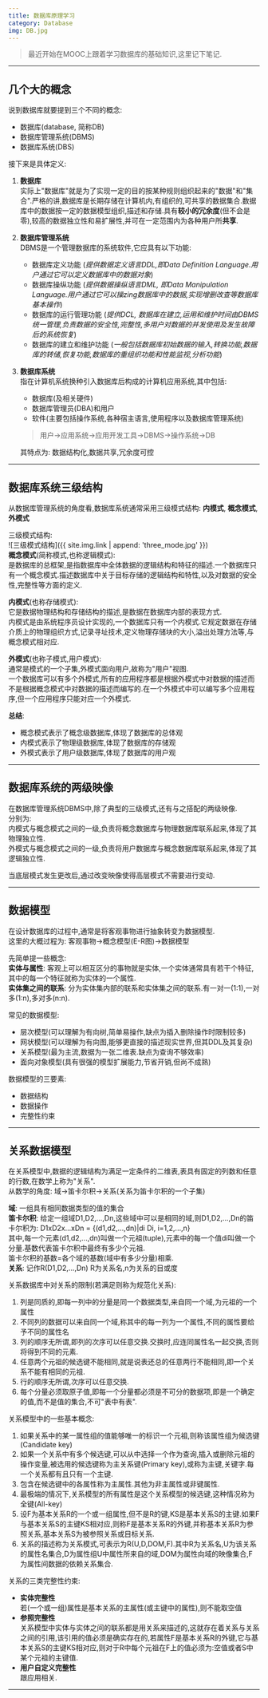 ```yaml
---
title: 数据库原理学习
category: Database
img: DB.jpg
---
```

> 最近开始在MOOC上跟着学习数据库的基础知识,这里记下笔记.

---
## 几个大的概念
说到数据库就要提到三个不同的概念:  
* 数据库(database, 简称DB)
* 数据库管理系统(DBMS)
* 数据库系统(DBS)

接下来是具体定义:
1. **数据库**  
    实际上"数据库"就是为了实现一定的目的按某种规则组织起来的"数据"和"集合".严格的讲,数据库是长期存储在计算机内,有组织的,可共享的数据集合.数据库中的数据按一定的数据模型组织,描述和存储.具有**较小的冗余度**(但不会是零),较高的数据独立性和易扩展性,并可在一定范围内为各种用户所**共享**.

2. **数据库管理系统**  
    DBMS是一个管理数据库的系统软件,它应具有以下功能:
    * 数据库定义功能 (*提供数据定义语言DDL,即Data Definition Language.用户通过它可以定义数据库中的数据对象*)
    * 数据库操纵功能 (*提供数据操纵语言DML, 即Data Manipulation Language.用户通过它可以操zing数据库中的数据,实现增删改查等数据库基本操作*)
    * 数据库的运行管理功能 (*提供DCL, 数据库在建立,运用和维护时间由DBMS统一管理,负责数据的安全性,完整性,多用户对数据的并发使用及发生故障后的系统恢复*)
    * 数据库的建立和维护功能 (*一般包括数据库初始数据的输入,转换功能,数据库的转储,恢复功能,数据库的重组织功能和性能监视,分析功能*)

3. **数据库系统**  
    指在计算机系统换种引入数据库后构成的计算机应用系统,其中包括:
    * 数据库(及相关硬件)
    * 数据库管理员(DBA)和用户
    * 软件(主要包括操作系统,各种宿主语言,使用程序以及数据库管理系统)

    > 用户->应用系统->应用开发工具->DBMS->操作系统->DB  

    其特点为: 数据结构化,数据共享,冗余度可控  

---
## 数据库系统三级结构
从数据库管理系统的角度看,数据库系统通常采用三级模式结构: **内模式**, **概念模式**, **外模式**  
  
三级模式结构:  
![三级模式结构]({{ site.img.link | append: 'three_mode.jpg' }})  
**概念模式**(简称模式,也称逻辑模式):  
是数据库的总框架,是指数据库中全体数据的逻辑结构和特征的描述.一个数据库只有一个概念模式.描述数据库中关于目标存储的逻辑结构和特性,以及对数据的安全性,完整性等方面的定义.  
  
**内模式**(也称存储模式):  
它是数据物理结构和存储结构的描述,是数据在数据库内部的表现方式.  
内模式是由系统程序员设计实现的,一个数据库只有一个内模式.它规定数据在存储介质上的物理组织方式,记录寻址技术,定义物理存储块的大小,溢出处理方法等,与概念模式相对应.  
  
**外模式**(也称子模式,用户模式):  
通常是模式的一个子集,外模式面向用户,故称为"用户"视图.  
一个数据库可以有多个外模式,所有的应用程序都是根据外模式中对数据的描述而不是根据概念模式中对数据的描述而编写的.在一个外模式中可以编写多个应用程序,但一个应用程序只能对应一个外模式.  
  
**总结**:  
* 概念模式表示了概念级数据库,体现了数据库的总体观
* 内模式表示了物理级数据库,体现了数据库的存储观
* 外模式表示了用户级数据库,体现了数据库的用户观

---
## 数据库系统的两级映像
在数据库管理系统DBMS中,除了典型的三级模式,还有与之搭配的两级映像.  
分别为:  
内模式与概念模式之间的一级,负责将概念数据库与物理数据库联系起来,体现了其物理独立性.  
外模式与概念模式之间的一级,负责将用户数据库与概念数据库联系起来,体现了其逻辑独立性.  
  
当底层模式发生更改后,通过改变映像使得高层模式不需要进行变动.  

---
## 数据模型
在设计数据库的过程中,通常是将客观事物进行抽象转变为数据模型.  
这里的大概过程为: 客观事物->概念模型(E-R图)->数据模型  
  
先简单提一些概念:  
**实体与属性**: 客观上可以相互区分的事物就是实体,一个实体通常具有若干个特征,其中的每一个特征就称为实体的一个属性.  
**实体集之间的联系**: 分为实体集内部的联系和实体集之间的联系.有一对一(1:1),一对多(1:n),多对多(n:n).  
  
常见的数据模型:  
* 层次模型(可以理解为有向树,简单易操作,缺点为插入删除操作时限制较多)
* 网状模型(可以理解为有向图,能够更直接的描述现实世界,但其DDL及其复杂)
* 关系模型(最为主流,数据为一张二维表.缺点为查询不够效率)
* 面向对象模型(具有很强的模型扩展能力,节省开销,但尚不成熟)

数据模型的三要素:  
* 数据结构
* 数据操作
* 完整性约束

---
## 关系数据模型
在关系模型中,数据的逻辑结构为满足一定条件的二维表,表具有固定的列数和任意的行数,在数学上称为"关系".  
从数学的角度: 域->笛卡尔积->关系(关系为笛卡尔积的一个子集)  
  
**域**: 一组具有相同数据类型的值的集合  
**笛卡尔积**: 给定一组域D1,D2,...,Dn,这些域中可以是相同的域,则D1,D2,...,Dn的笛卡尔积为: D1xD2x...xDn = {(d1,d2,...,dn)|di Di, i=1,2,...,n}  
其中,每一个元素(d1,d2,...,dn)叫做一个元祖(tuple),元素中的每一个值di叫做一个分量.基数代表笛卡尔积中最终有多少个元祖.  
笛卡尔积的基数=各个域的基数(域中有多少分量)相乘.  
**关系**: 记作R(D1,D2,...,Dn) R为关系名,n为关系的目或度  
  
关系数据库中对关系的限制(若满足则称为规范化关系):
1. 列是同质的,即每一列中的分量是同一个数据类型,来自同一个域,为元祖的一个属性
2. 不同列的数据可以来自同一个域,称其中的每一列为一个属性,不同的属性要给予不同的属性名
3. 列的顺序无所谓,即列的次序可以任意交换.交换时,应连同属性名一起交换,否则将得到不同的元素.
4. 任意两个元祖的候选键不能相同,就是说表还总的任意两行不能相同,即一个关系不能有相同的元祖.
5. 行的顺序无所谓,次序可以任意交换.
6. 每个分量必须取原子值,即每一个分量都必须是不可分的数据项,即是一个确定的值,而不是值的集合,不可"表中有表".  
  
关系模型中的一些基本概念:
1. 如果关系中的某一属性组的值能够唯一的标识一个元祖,则称该属性组为候选键(Candidate key)
2. 如果一个关系中有多个候选键,可以从中选择一个作为查询,插入或删除元祖的操作变量,被选用的候选键称为主关系键(Primary key),或称为主键,关键字.每一个关系都有且只有一个主键.
3. 包含在候选键中的各属性称为主属性.其他为非主属性或非键属性.
4. 最极端的情况下,关系模型的所有属性是这个关系模型的候选键,这种情况称为全键(All-key)
5. 设F为基本关系R的一个或一组属性,但不是R的键,KS是基本关系S的主键.如果F与基本关系S的主键KS相对应,则称F是基本关系R的外键,并称基本关系R为参照关系,基本关系S为被参照关系或目标关系.
6. 关系的描述称为关系模式,可表示为R(U,D,DOM,F).其中R为关系名,U为该关系的属性名集合,D为属性组U中属性所来自的域,DOM为属性向域的映像集合,F为属性间数据的依赖关系集合.
  
关系的三类完整性约束:  
* **实体完整性**  
    若(一个或一组)属性是基本关系的主属性(或主键中的属性),则不能取空值
* **参照完整性**  
    关系模型中实体与实体之间的联系都是用关系来描述的,这就存在着关系与关系之间的引用,该引用的值必须是确实存在的,若属性F是基本关系R的外键,它与基本关系S的主键KS相对应,则对于R中每个元祖在F上的值必须为:空值或者S中某个元祖的主键值.
* **用户自定义完整性**  
    跟应用相关.
  
---